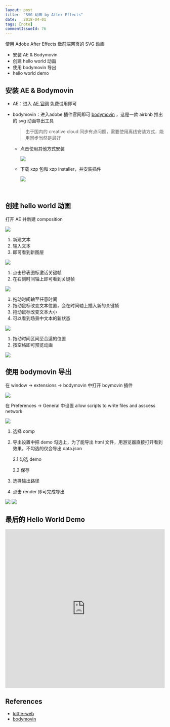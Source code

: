 ```yaml
---
layout: post
title:  "SVG 动画 by After Effects"
date:   2018-04-01
tags: [note]
commentIssueId: 76
---
```


使用 Adobe After Effects 做前端网页的 SVG 动画
* 安装 AE & Bodymovin
* 创建 hello world 动画
* 使用 bodymovin 导出
* hello world demo


## 安装 AE & Bodymovin

* AE：进入 [AE 官网](https://www.adobe.com/cn/products/aftereffects.html) 免费试用即可

* bodymovin：进入adobe 插件官网即可 [bodymovin](https://www.adobeexchange.com/creativecloud.details.12557.html) ，这是一款 airbnb 推出的 svg 动画导出工具

  > 由于国内的 creative cloud 同步有点问题，需要使用离线安装方式，能用同步当然是最好

  * 点击使用其他方式安装

    ![](https://user-images.githubusercontent.com/7157346/38174349-9a968f6c-35fe-11e8-8485-00870a49650e.png)


  * 下载 xzp 包和 xzp installer，并安装插件

    ![](https://user-images.githubusercontent.com/7157346/38174363-ca6eabb6-35fe-11e8-8642-6caef79c7e3d.png)

    ​



## 创建 hello world 动画

打开 AE 并新建 composition

![](https://user-images.githubusercontent.com/7157346/38174565-d0694bea-3601-11e8-861e-926e8c72058e.png)



1. 新建文本
2. 输入文本
3. 即可看到新图层

![](https://user-images.githubusercontent.com/7157346/38174567-d0b55d5a-3601-11e8-81bd-179fdcf72f72.png)

1. 点击秒表图标激活关键帧
2. 在右侧时间轴上即可看到关键帧

![](https://user-images.githubusercontent.com/7157346/38174568-d1001aa2-3601-11e8-8488-6d3f8b79e5fb.png)

1. 拖动时间轴至任意时间
2. 拖动鼠标改变文本位置，会在时间轴上插入新的关键帧
3. 拖动鼠标改变文本大小
4. 可以看到场景中文本的新状态

![](https://user-images.githubusercontent.com/7157346/38174569-d14cd36a-3601-11e8-92df-43c72443a08b.png)

1. 拖动时间区间至合适的位置
2. 按空格即可预览动画

![](https://user-images.githubusercontent.com/7157346/38174570-d199998e-3601-11e8-989a-16cbdf08abb0.png)

## 使用 bodymovin 导出

在 window -> extensions -> bodymovin 中打开 boymovin 插件

![](https://user-images.githubusercontent.com/7157346/38174571-d1eab3b4-3601-11e8-9905-8457d062f84b.png)

在 Preferences -> General 中设置 allow scripts to write files and asscess network

![](https://user-images.githubusercontent.com/7157346/38174572-d235f5a4-3601-11e8-8a9e-b1fa4ed5f07b.png)

1. 选择 comp

2. 导出设置中把 demo 勾选上，为了能导出 html 文件，用游览器直接打开看到效果，不勾选的仅会导出 data.json

   2.1 勾选 demo

   2.2 保存

3. 选择输出路径

4. 点击 render 即可完成导出

![](https://user-images.githubusercontent.com/7157346/38174573-d28163c2-3601-11e8-9d98-16a48d77de9f.png)
![](https://user-images.githubusercontent.com/7157346/38174574-d2cc18b8-3601-11e8-9cb4-b50c7a07b5fa.png)



## 最后的 Hello World Demo

<iframe style='width: 100%; display: block; border: none; height: 500px;' src='https://zhoukekestar.github.io/notes/assets/2018/04-01-after-effects/demo.html'></iframe>

## References
* [lottie-web](https://github.com/airbnb/lottie-web)
* [bodymovin](https://creative.adobe.com/addons/products/12557)
